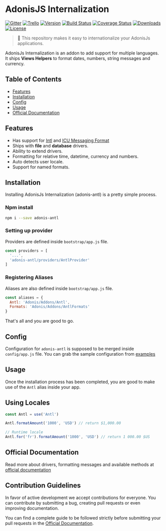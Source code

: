 # AdonisJS Internalization

[![Gitter](https://img.shields.io/badge/+%20GITTER-JOIN%20CHAT%20%E2%86%92-1DCE73.svg?style=flat-square)](https://gitter.im/adonisjs/adonis-framework)
[![Trello](https://img.shields.io/badge/TRELLO-%E2%86%92-89609E.svg?style=flat-square)](https://trello.com/b/yzpqCgdl/adonis-for-humans)
[![Version](https://img.shields.io/npm/v/adonis-antl.svg?style=flat-square)](https://www.npmjs.com/package/adonis-antl)
[![Build Status](https://img.shields.io/travis/adonisjs/adonis-antl/master.svg?style=flat-square)](https://travis-ci.org/adonisjs/adonis-antl)
[![Coverage Status](https://img.shields.io/coveralls/adonisjs/adonis-antl/master.svg?style=flat-square)](https://coveralls.io/github/adonisjs/adonis-antl?branch=master)
[![Downloads](https://img.shields.io/npm/dt/adonis-antl.svg?style=flat-square)](https://www.npmjs.com/package/adonis-antl)
[![License](https://img.shields.io/npm/l/adonis-antl.svg?style=flat-square)](https://opensource.org/licenses/MIT)

> :pray: This repository makes it easy to internationalize your AdonisJs applications.

AdonisJs Internalization is an addon to add support for multiple languages. It ships **Views Helpers** to format dates, numbers, string messages and currency.

## Table of Contents
* [Features](#features)
* [Installation](#installation)
* [Config](#config)
* [Usage](#usage)
* [Official Documentation](#official-documentation)


## Features

* Has support for [Intl](https://developer.mozilla.org/en-US/docs/Web/JavaScript/Reference/Global_Objects/Intl) and [ICU Messaging Format](http://userguide.icu-project.org/formatparse/messages)
* Ships with **file** and **database** drivers.
* Ability to extend drivers.
* Formatting for relative time, datetime, currency and numbers.
* Auto detects user locale.
* Support for named formats.

## Installation

Installing AdonisJs Internalization (adonis-antl) is a pretty simple process.

### Npm install

```bash
npm i --save adonis-antl
```

### Setting up provider

Providers are defined inside `bootstrap/app.js` file.

```javascript
const providers = [
  '...',
  'adonis-antl/providers/AntlProvider'
]
```

### Registering Aliases

Aliases are also defined inside `bootstrap/app.js` file.

```javascript
const aliases = {
  Antl: 'Adonis/Addons/Antl',
  Formats: 'Adonis/Addons/AntlFormats'
}
```

That's all and you are good to go.

## Config

Configuration for `adonis-antl` is supposed to be merged inside `config/app.js` file. You can grab the sample configuration from [examples](http://github.com/adonisjs/adonis-antl/examples/config.js)

## Usage

Once the installation process has been completed, you are good to make use of the `Antl` alias inside your app.

## Using Locales

```javascript
const Antl = use('Antl')

Antl.formatAmount('1000', 'USD') // return $1,000.00

// Runtime locale
Antl.for('fr').formatAmount('1000', 'USD') // return 1 000.00 $US
```

## Official Documentation

Read more about drivers, formatting messages and available methods at [official documentation](http://adonisjs.com/docs/internationalization)


## <a name="contribution-guidelines"></a>Contribution Guidelines

In favor of active development we accept contributions for everyone. You can contribute by submitting a bug, creating pull requests or even improving documentation.

You can find a complete guide to be followed strictly before submitting your pull requests in the [Official Documentation](http://adonisjs.com/docs/contributing).
